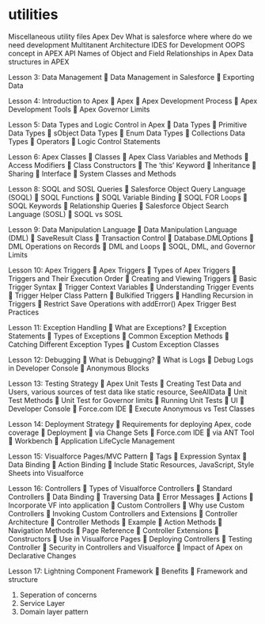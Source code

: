 # utilities
Miscellaneous utility files 
Apex Dev
What is salesforce
where where do we need development
Multitanent Architecture
IDES for Development
OOPS concept in APEX
  API Names of Object and Field
  Relationships in Apex
Data structures in APEX


Lesson 3: Data Management
 Data Management in Salesforce
 Exporting Data

Lesson 4: Introduction to Apex
 Apex
 Apex Development Process
 Apex Development Tools
 Apex Governor Limits 

Lesson 5: Data Types and Logic Control in Apex
 Data Types
 Primitive Data Types
 sObject Data Types
 Enum Data Types
 Collections Data Types
 Operators
 Logic Control Statements 

Lesson 6: Apex Classes
 Classes
 Apex Class Variables and Methods 
 Access Modifiers
 Class Constructors
 The ‘this’ Keyword
 Inheritance
 Sharing
 Interface
 System Classes and Methods 

Lesson 8: SOQL and SOSL Queries
 Salesforce Object Query Language (SOQL)
 SOQL Functions
 SOQL Variable Binding
 SOQL FOR Loops
 SOQL Keywords
 Relationship Queries
 Salesforce Object Search Language (SOSL)
 SOQL vs SOSL 

Lesson 9: Data Manipulation Language
 Data Manipulation Language (DML)
 SaveResult Class
 Transaction Control
 Database.DMLOptions
 DML Operations on Records
 DML and Loops
 SOQL, DML, and Governor Limits

Lesson 10: Apex Triggers
 Apex Triggers
 Types of Apex Triggers
 Triggers and Their Execution Order
 Creating and Viewing Triggers
 Basic Trigger Syntax
 Trigger Context Variables
 Understanding Trigger Events
 Trigger Helper Class Pattern
 Bulkified Triggers
 Handling Recursion in Triggers
 Restrict Save Operations with addError()
Apex Trigger Best Practices 

Lesson 11: Exception Handling
 What are Exceptions?
 Exception Statements
 Types of Exceptions
 Common Exception Methods
 Catching Different Exception Types
 Custom Exception Classes

Lesson 12: Debugging
 What is Debugging?
 What is Logs
 Debug Logs in Developer Console
 Anonymous Blocks

Lesson 13: Testing Strategy
 Apex Unit Tests
 Creating Test Data and Users, various sources of test data like static resource, SeeAllData
 Unit Test Methods
 Unit Test for Governor limits
 Running Unit Tests
 UI
 Developer Console
 Force.com IDE
 Execute Anonymous vs Test Classes

Lesson 14: Deployment Strategy
 Requirements for deploying Apex, code coverage
 Deployment
 via Change Sets
 Force.com IDE
 via ANT Tool
 Workbench
 Application LifeCycle Management

Lesson 15: Visualforce Pages/MVC Pattern
 Tags
 Expression Syntax
 Data Binding
 Action Binding
 Include Static Resources, JavaScript, Style Sheets into Visualforce

Lesson 16: Controllers
 Types of Visualforce Controllers
 Standard Controllers
 Data Binding
 Traversing Data
 Error Messages
 Actions
 Incorporate VF into application
 Custom Controllers
 Why use Custom Controllers
 Invoking Custom Controllers and Extensions
 Controller Architecture
 Controller Methods
 Example
 Action Methods
 Navigation Methods
 Page Reference
 Controller Extensions
 Constructors
 Use in Visualforce Pages
 Deploying Controllers
 Testing Controller
 Security in Controllers and Visualforce
 Impact of Apex on Declarative Changes

Lesson 17: Lightning Component Framework
 Benefits
 Framework and structure



1. Seperation of concerns
2. Service Layer
3. Domain layer pattern
